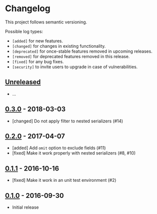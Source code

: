 # Changelog

This project follows semantic versioning.

Possible log types:

- `[added]` for new features.
- `[changed]` for changes in existing functionality.
- `[deprecated]` for once-stable features removed in upcoming releases.
- `[removed]` for deprecated features removed in this release.
- `[fixed]` for any bug fixes.
- `[security]` to invite users to upgrade in case of vulnerabilities.

## [Unreleased]

 - ...

## [0.3.0] - 2018-03-03

 - [changed] Do not apply filter to nested serializers (#14)

## [0.2.0] - 2017-04-07

 - [added] Add `omit` option to exclude fields (#11)
 - [fixed] Make it work properly with nested serializers (#8, #10)

## [0.1.1] - 2016-10-16

 - [fixed] Make it work in an unit test environment (#2)

## [0.1.0] - 2016-09-30

 - Initial release

[Unreleased]: https://github.com/dbrgn/drf-dynamic-fields/compare/v0.3.0...HEAD
[0.3.0]: https://github.com/dbrgn/drf-dynamic-fields/compare/v0.2.0...v0.3.0
[0.2.0]: https://github.com/dbrgn/drf-dynamic-fields/compare/v0.1.1...v0.2.0
[0.1.1]: https://github.com/dbrgn/drf-dynamic-fields/compare/v0.1.0...v0.1.1
[0.1.0]: https://github.com/dbrgn/drf-dynamic-fields/releases/tag/v0.1.0
